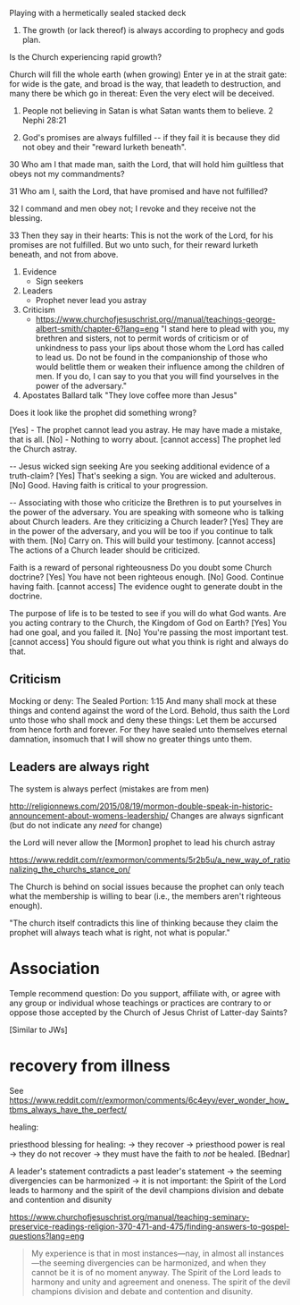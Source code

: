 Playing with a hermetically sealed stacked deck

1. The growth (or lack thereof) is always according to prophecy and gods plan.

Is the Church experiencing rapid growth?

Church will fill the whole earth (when growing)
Enter ye in at the strait gate: for wide is the gate, and broad is  the way, that leadeth to destruction, and many there be which go in thereat:
Even the very elect will be deceived.

1. People not believing in Satan is what Satan wants them to believe.
2 Nephi 28:21

2. God's promises are always fulfilled -- if they fail it is because they did
   not obey and their "reward lurketh beneath".

30 Who am I that made man, saith the Lord, that will hold him guiltless that obeys not my commandments?

31 Who am I, saith the Lord, that have promised and have not fulfilled?

32 I command and men obey not; I revoke and they receive not the blessing.

33 Then they say in their hearts: This is not the work of the Lord, for his promises are not fulfilled. But wo unto such, for their reward lurketh beneath, and not from above.

1. Evidence
    * Sign seekers
1. Leaders
    * Prophet never lead you astray
1. Criticism
    * https://www.churchofjesuschrist.org//manual/teachings-george-albert-smith/chapter-6?lang=eng
        "I stand here to plead with you, my brethren and sisters, not to
        permit words of criticism or of unkindness to pass your lips about
        those whom the Lord has called to lead us. Do not be found in the
        companionship of those who would belittle them or weaken their
        influence among the children of men. If you do, I can say to you that
        you will find yourselves in the power of the adversary."
1. Apostates
    Ballard talk
    "They love coffee more than Jesus"

Does it look like the prophet did something wrong?

[Yes] - The prophet cannot lead you astray.  He may have made a mistake, that is all.
[No] - Nothing to worry about.
[cannot access] The prophet led the Church astray.

-- Jesus wicked sign seeking
Are you seeking additional evidence of a truth-claim?
[Yes] That's seeking a sign.  You are wicked and adulterous.
[No] Good.  Having faith is critical to your progression.

-- Associating with those who criticize the Brethren is to put yourselves in the power of the adversary.
You are speaking with someone who is talking about Church leaders.
    Are they criticizing a Church leader?
    [Yes] They are in the power of the adversary, and you will be too if you continue to talk with them.
    [No] Carry on.  This will build your testimony.
    [cannot access] The actions of a Church leader should be criticized.

Faith is a reward of personal righteousness
    Do you doubt some Church doctrine?
    [Yes] You have not been righteous enough.
    [No] Good.  Continue having faith.
    [cannot access] The evidence ought to generate doubt in the doctrine.

The purpose of life is to be tested to see if you will do what God wants.
    Are you acting contrary to the Church, the Kingdom of God on Earth?
    [Yes] You had one goal, and you failed it.
    [No] You're passing the most important test.
    [cannot access] You should figure out what you think is right and always do that.

## Criticism

Mocking or deny: The Sealed Portion: 1:15  And many shall mock at these things and contend against the word of the Lord. Behold, thus saith the Lord unto those who shall mock and deny these things: Let them be accursed from hence forth and forever. For they have sealed unto themselves eternal damnation, insomuch that I will show no greater things unto them.

## Leaders are always right

The system is always perfect (mistakes are from men)

http://religionnews.com/2015/08/19/mormon-double-speak-in-historic-announcement-about-womens-leadership/
Changes are always signficant (but do not indicate any *need* for change)


the Lord will never allow the [Mormon] prophet to lead his church astray

https://www.reddit.com/r/exmormon/comments/5r2b5u/a_new_way_of_rationalizing_the_churchs_stance_on/

The Church is behind on social issues because the prophet can only teach what
the membership is willing to bear (i.e., the members aren't righteous enough).

"The church itself contradicts this line of thinking because they claim the prophet will always teach what is right, not what is popular."


# Association

Temple recommend question: Do you support, affiliate with, or agree with any group or individual whose teachings or practices are contrary to or oppose those accepted by the Church of Jesus Christ of Latter-day Saints?

[Similar to JWs]

# recovery from illness

See https://www.reddit.com/r/exmormon/comments/6c4eyv/ever_wonder_how_tbms_always_have_the_perfect/


healing:

priesthood blessing for healing: -> they recover -> priesthood power is real
                                 -> they do not recover -> they must have the faith to _not_ be healed. [Bednar]

A leader's statement contradicts a past leader's statement -> the seeming divergencies can be harmonized
                                                           -> it is not important: the Spirit of the Lord leads to harmony and the spirit of the devil champions division and debate and contention and disunity

https://www.churchofjesuschrist.org/manual/teaching-seminary-preservice-readings-religion-370-471-and-475/finding-answers-to-gospel-questions?lang=eng

> My experience is that in most instances—nay, in almost all instances—the seeming divergencies can be harmonized, and when they cannot be it is of no moment anyway. The Spirit of the Lord leads to harmony and unity and agreement and oneness. The spirit of the devil champions division and debate and contention and disunity.


